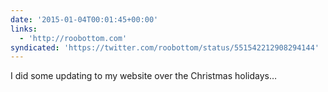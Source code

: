 ```yaml
---
date: '2015-01-04T00:01:45+00:00'
links:
  - 'http://roobottom.com'
syndicated: 'https://twitter.com/roobottom/status/551542212908294144'
---
```

I did some updating to my website over the Christmas holidays… 

